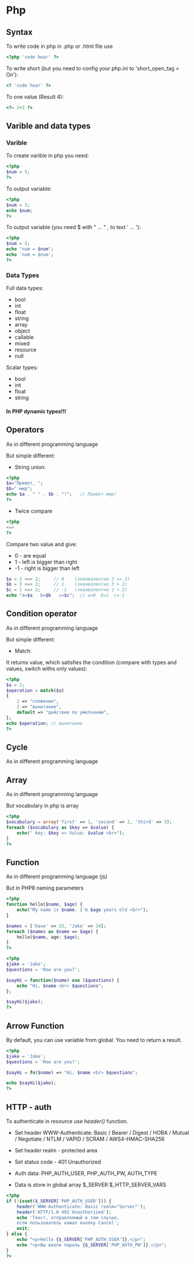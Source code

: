 # Php

## Syntax

To write code in php in .php or .html file use

```php
<?php 'code hear' ?>
```

To write short (but you need to config your php.ini to 'short_open_tag = On'):

```php
<? 'code hear' ?>
```

To one value (Result 4):

```php
<?= 2+2 ?>
```


## Varible and data types

### Varible

To create varible in php you need:

```php
<?php 
$num = 5;
?>
```

To output variable:

```php
<?php 
$num = 5;
echo $num; 
?>
```

To output variable (you need $ with " ... " , to text ' ... '):

```php
<?php 
$num = 5;
echo "num = $num";
echo 'num = $num';
?>
```

### Data Types

Full data types:
- bool
- int
- float
- string
- array
- object
- callable
- mixed
- resource
- null

Scalar types:
- bool
- int
- float
- string

#### In PHP dynamic types!!!

## Operators

As in different programming language

But simple different:
 
- String union:

```php
<?php
$a="Привет, ";
$b=" мир";
echo $a . " " . $b . "!";   // Привет мир!
?>
```

- Twice compare

```php
<?php
<=>
?>
```

Compare two value and give:
- 0 - are equal
- 1 - left is bigger than right
- -1 - right is bigger than left

```php
$a = 2 <=> 2;     // 0    (эквивалентно 2 == 2)
$b = 3 <=> 2;     // 1    (эквивалентно 3 > 2)
$c = 1 <=> 2;     // -1   (эквивалентно 1 < 2)
echo "a=$a   b=$b   c=$c";  // a=0  b=1  c=-1
```

## Condition operator

As in different programming language

But simple different:

- Match:

It returns value, which satisfies the condition (compare with types and values, switch withs only values):

```php
<?php
$a = 2;
$operation = match($a)
{
    1 => "сложение",
    2 => "вычитание",
    default => "действие по умолчанию",
};
echo $operation; // вычитание
?>
```

## Cycle

As in different programming language


## Array

As in different programming language

But vocabulary in php is array
```php
<?php
$vocabulary = array('first' => 1, 'second' => 2, 'third' => 3);
foreach ($vocabulary as $key => $value) {
    echo(" Key: $key => Value: $value <br>");
}
?>
```

## Function

As in different programming language (js)

But in PHP8 naming parameters 

```php
<?php
function hello($name, $age) {
    echo("My name is $name. I'm $age years old <br>");
}

$names = ['Dave' => 23, 'Jake' => 34];
foreach ($names as $name => $age) {
    hello($name, age: $age);
}
?>
```

```php
<?php
$jake = 'Jake';
$questions = 'How are you?';

$sayHi = function($name) use ($questions) {
	echo "Hi, $name <br> $questions";
};

$sayHi($jake);
?>
```

## Arrow Function

By default, you can use variable from global. You need to return a result.

```php
<?php
$jake = 'Jake';
$questions = 'How are you?';

$sayHi = fn($name) => "Hi, $name <br> $questions";

echo $sayHi($jake);
?>
```

## HTTP - auth

To authenticate in resource use <i>header()</i> function.
- Set header  WWW-Authenticate: Basic / Bearer / Digest / HOBA / Mutual / Negotiate / NTLM / VAPID / SCRAM / AWS4-HMAC-SHA256
- Set header realm - protected area
- Set status code - 401 Unauthorized

- Auth data: PHP_AUTH_USER, PHP_AUTH_PW, AUTH_TYPE 
- Data is store in global array $_SERVER $_HTTP_SERVER_VARS

```php
<?php
if (!isset($_SERVER['PHP_AUTH_USER'])) {
    header('WWW-Authenticate: Basic realm="Server"');
    header('HTTP/1.0 401 Unauthorized');
    echo 'Текст, отправляемый в том случае,
    если пользователь нажал кнопку Cancel';
    exit;
} else {
    echo "<p>Hello {$_SERVER['PHP_AUTH_USER']}.</p>";
    echo "<p>Вы ввели пароль {$_SERVER['PHP_AUTH_PW']}.</p>";
}
?>
```

